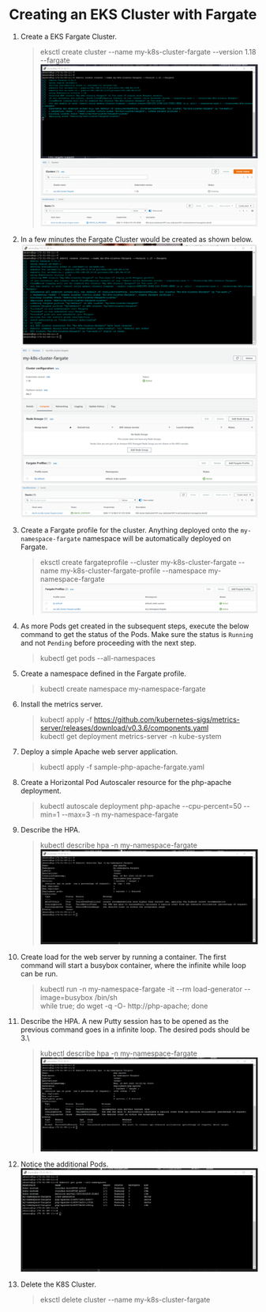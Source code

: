 # Creating an EKS Cluster with Fargate

1. Create a EKS Fargate Cluster.
    >eksctl create cluster --name my-k8s-cluster-fargate --version 1.18 --fargate
    ![](images/fargate-cluster-getting-created.png)
    ![](images/fargate-cluster-getting-created-eks-console.png)
    ![](images/fargate-cluster-getting-created-cf-console.png)

1. In a few minutes the Fargate Cluster would be created as shown below.
![](images/cluster-created.png)
![](images/cluster-created-eks-console.png)
![](images/cluster-created-cf-console.png)

1. Create a Fargate profile for the cluster. Anything deployed onto the `my-namespace-fargate` namespace will be automatically deployed on Fargate.
    >eksctl create fargateprofile --cluster my-k8s-cluster-fargate --name my-k8s-cluster-fargate-profile --namespace my-namespace-fargate
    ![](images/fargate-profiles-console.png)

1. As more Pods get created in the subsequent steps, execute the below command to get the status of the Pods. Make sure the status is `Running` and not `Pending` before proceeding with the next step.
    >kubectl get pods --all-namespaces

1. Create a namespace defined in the Fargate profile.
    >kubectl create namespace my-namespace-fargate

1. Install the metrics server.
    >kubectl apply -f https://github.com/kubernetes-sigs/metrics-server/releases/download/v0.3.6/components.yaml  
    >kubectl get deployment metrics-server -n kube-system

1. Deploy a simple Apache web server application.
    >kubectl apply -f sample-php-apache-fargate.yaml

1. Create a Horizontal Pod Autoscaler resource for the php-apache deployment.
    >kubectl autoscale deployment php-apache --cpu-percent=50 --min=1 --max=3 -n my-namespace-fargate

1. Describe the HPA.
    >kubectl describe hpa -n my-namespace-fargate
    ![](images/hpa-initially.png)

1. Create load for the web server by running a container. The first command will start a busybox container, where the infinite while loop can be run.
    >kubectl run -n my-namespace-fargate -it --rm load-generator --image=busybox /bin/sh\
    >while true; do wget -q -O- http://php-apache; done

1. Describe the HPA. A new Putty session has to be opened as the previous command goes in a infinite loop. The desired pods should be 3.\
    >kubectl describe hpa -n my-namespace-fargate
    ![](images/hpa-finally.png)

1. Notice the additional Pods.
![](images/additional-fargate-pods.png)

1. Delete the K8S Cluster.
    >eksctl delete cluster --name my-k8s-cluster-fargate